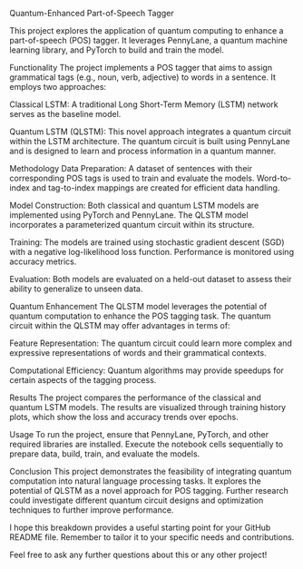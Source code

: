 Quantum-Enhanced Part-of-Speech Tagger

This project explores the application of quantum computing to enhance a part-of-speech (POS) tagger. It leverages PennyLane, a quantum machine learning library, and PyTorch to build and train the model.

Functionality
The project implements a POS tagger that aims to assign grammatical tags (e.g., noun, verb, adjective) to words in a sentence. It employs two approaches:

Classical LSTM: A traditional Long Short-Term Memory (LSTM) network serves as the baseline model.

Quantum LSTM (QLSTM): This novel approach integrates a quantum circuit within the LSTM architecture. The quantum circuit is built using PennyLane and is designed to learn and process information in a quantum manner.

Methodology
Data Preparation: A dataset of sentences with their corresponding POS tags is used to train and evaluate the models. Word-to-index and tag-to-index mappings are created for efficient data handling.

Model Construction: Both classical and quantum LSTM models are implemented using PyTorch and PennyLane. The QLSTM model incorporates a parameterized quantum circuit within its structure.

Training: The models are trained using stochastic gradient descent (SGD) with a negative log-likelihood loss function. Performance is monitored using accuracy metrics.

Evaluation: Both models are evaluated on a held-out dataset to assess their ability to generalize to unseen data.

Quantum Enhancement
The QLSTM model leverages the potential of quantum computation to enhance the POS tagging task. The quantum circuit within the QLSTM may offer advantages in terms of:

Feature Representation: The quantum circuit could learn more complex and expressive representations of words and their grammatical contexts.

Computational Efficiency: Quantum algorithms may provide speedups for certain aspects of the tagging process.

Results
The project compares the performance of the classical and quantum LSTM models. The results are visualized through training history plots, which show the loss and accuracy trends over epochs.

Usage
To run the project, ensure that PennyLane, PyTorch, and other required libraries are installed. Execute the notebook cells sequentially to prepare data, build, train, and evaluate the models.

Conclusion
This project demonstrates the feasibility of integrating quantum computation into natural language processing tasks. It explores the potential of QLSTM as a novel approach for POS tagging. Further research could investigate different quantum circuit designs and optimization techniques to further improve performance.

I hope this breakdown provides a useful starting point for your GitHub README file. Remember to tailor it to your specific needs and contributions.

Feel free to ask any further questions about this or any other project!
